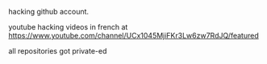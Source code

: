 hacking github account.

youtube hacking videos in french at https://www.youtube.com/channel/UCx1045MjiFKr3Lw6zw7RdJQ/featured

all repositories got private-ed
